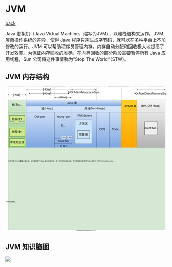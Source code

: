 # JVM

[back](../README.md)

Java 虚拟机（Java Virtual Machine，缩写为JVM），以堆栈结构来运作。JVM 屏蔽操作系统的差异，使得 Java 程序只需生成字节码，就可以在多种平台上不加修改的运行。JVM 可以帮助程序员管理内存，内存自动分配和回收极大地提高了开发效率。为保证内存回收的准确，在内存回收的部分阶段需要暂停所有 Java 应用线程，Sun 公司将这件事情称为”Stop The World“（STW）。

## JVM 内存结构

![](./draw/1.JVM内存结构.svg)

## JVM 知识脑图

![](./mind/1.JVM.svg)

